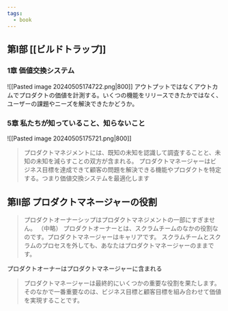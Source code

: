 ```yaml
---
tags:
  - book
---
```

## 第Ⅰ部 [[ビルドトラップ]]
### 1章 価値交換システム
![[Pasted image 20240505174722.png|800]]
アウトプットではなくアウトカムでプロダクトの価値を計測する。いくつの機能をリリースできたかではなく、ユーザーの課題やニーズを解決できたかどうか。

### 5章 私たちが知っていること、知らないこと
![[Pasted image 20240505175721.png|800]]
> プロダクトマネジメントには、既知の未知を認識して調査することと、未知の未知を減らすことの双方が含まれる。
> プロダクトマネージャーはビジネス目標を達成できて顧客の問題を解決できる機能やプロダクトを特定する。つまり価値交換システムを最適化します

## 第Ⅱ部 プロダクトマネージャーの役割
> プロダクトオーナーシップはプロダクトマネジメントの一部にすぎません。
> （中略）
> プロダクトオーナーとは、スクラムチームのなかの役割なのです。プロダクトマネージャーはキャリアです。
> スクラムチームとスクラムのプロセスを外しても、あなたはプロダクトマネージャーのままです。

プロダクトオーナーはプロダクトマネージャーに含まれる

> プロダクトマネージャーは最終的にいくつかの重要な役割を果たします。そのなかで一番重要なのは、ビジネス目標と顧客目標を組み合わせて価値を実現することです。

